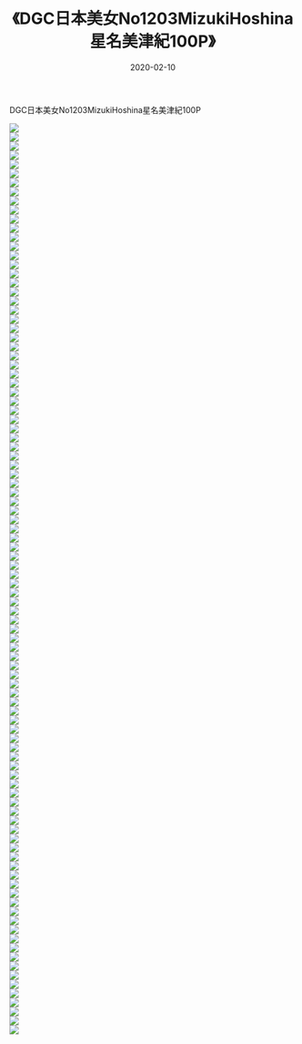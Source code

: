﻿---
layout: post
title:  《DGC日本美女No1203MizukiHoshina星名美津紀100P》
date:   2020-02-10
img: http://img.660000.xyz/Sharelink/性感/2020/DGC日本美女No1203MizukiHoshina星名美津紀100P/000.jpg
categories: [美女, 清纯, 唯美]
---

DGC日本美女No1203MizukiHoshina星名美津紀100P

  ![](http://img.660000.xyz/Sharelink/性感/2020/DGC日本美女No1203MizukiHoshina星名美津紀100P/001.jpg) <br> ![](http://img.660000.xyz/Sharelink/性感/2020/DGC日本美女No1203MizukiHoshina星名美津紀100P/002.jpg) <br> ![](http://img.660000.xyz/Sharelink/性感/2020/DGC日本美女No1203MizukiHoshina星名美津紀100P/003.jpg) <br> ![](http://img.660000.xyz/Sharelink/性感/2020/DGC日本美女No1203MizukiHoshina星名美津紀100P/004.jpg) <br> ![](http://img.660000.xyz/Sharelink/性感/2020/DGC日本美女No1203MizukiHoshina星名美津紀100P/005.jpg) <br> ![](http://img.660000.xyz/Sharelink/性感/2020/DGC日本美女No1203MizukiHoshina星名美津紀100P/006.jpg) <br> ![](http://img.660000.xyz/Sharelink/性感/2020/DGC日本美女No1203MizukiHoshina星名美津紀100P/007.jpg) <br> ![](http://img.660000.xyz/Sharelink/性感/2020/DGC日本美女No1203MizukiHoshina星名美津紀100P/008.jpg) <br> ![](http://img.660000.xyz/Sharelink/性感/2020/DGC日本美女No1203MizukiHoshina星名美津紀100P/009.jpg) <br> ![](http://img.660000.xyz/Sharelink/性感/2020/DGC日本美女No1203MizukiHoshina星名美津紀100P/010.jpg) <br> ![](http://img.660000.xyz/Sharelink/性感/2020/DGC日本美女No1203MizukiHoshina星名美津紀100P/011.jpg) <br> ![](http://img.660000.xyz/Sharelink/性感/2020/DGC日本美女No1203MizukiHoshina星名美津紀100P/012.jpg) <br> ![](http://img.660000.xyz/Sharelink/性感/2020/DGC日本美女No1203MizukiHoshina星名美津紀100P/013.jpg) <br> ![](http://img.660000.xyz/Sharelink/性感/2020/DGC日本美女No1203MizukiHoshina星名美津紀100P/014.jpg) <br> ![](http://img.660000.xyz/Sharelink/性感/2020/DGC日本美女No1203MizukiHoshina星名美津紀100P/015.jpg) <br> ![](http://img.660000.xyz/Sharelink/性感/2020/DGC日本美女No1203MizukiHoshina星名美津紀100P/016.jpg) <br> ![](http://img.660000.xyz/Sharelink/性感/2020/DGC日本美女No1203MizukiHoshina星名美津紀100P/017.jpg) <br> ![](http://img.660000.xyz/Sharelink/性感/2020/DGC日本美女No1203MizukiHoshina星名美津紀100P/018.jpg) <br> ![](http://img.660000.xyz/Sharelink/性感/2020/DGC日本美女No1203MizukiHoshina星名美津紀100P/019.jpg) <br> ![](http://img.660000.xyz/Sharelink/性感/2020/DGC日本美女No1203MizukiHoshina星名美津紀100P/020.jpg) <br> ![](http://img.660000.xyz/Sharelink/性感/2020/DGC日本美女No1203MizukiHoshina星名美津紀100P/021.jpg) <br> ![](http://img.660000.xyz/Sharelink/性感/2020/DGC日本美女No1203MizukiHoshina星名美津紀100P/022.jpg) <br> ![](http://img.660000.xyz/Sharelink/性感/2020/DGC日本美女No1203MizukiHoshina星名美津紀100P/023.jpg) <br> ![](http://img.660000.xyz/Sharelink/性感/2020/DGC日本美女No1203MizukiHoshina星名美津紀100P/024.jpg) <br> ![](http://img.660000.xyz/Sharelink/性感/2020/DGC日本美女No1203MizukiHoshina星名美津紀100P/025.jpg) <br> ![](http://img.660000.xyz/Sharelink/性感/2020/DGC日本美女No1203MizukiHoshina星名美津紀100P/026.jpg) <br> ![](http://img.660000.xyz/Sharelink/性感/2020/DGC日本美女No1203MizukiHoshina星名美津紀100P/027.jpg) <br> ![](http://img.660000.xyz/Sharelink/性感/2020/DGC日本美女No1203MizukiHoshina星名美津紀100P/028.jpg) <br> ![](http://img.660000.xyz/Sharelink/性感/2020/DGC日本美女No1203MizukiHoshina星名美津紀100P/029.jpg) <br> ![](http://img.660000.xyz/Sharelink/性感/2020/DGC日本美女No1203MizukiHoshina星名美津紀100P/030.jpg) <br> ![](http://img.660000.xyz/Sharelink/性感/2020/DGC日本美女No1203MizukiHoshina星名美津紀100P/031.jpg) <br> ![](http://img.660000.xyz/Sharelink/性感/2020/DGC日本美女No1203MizukiHoshina星名美津紀100P/032.jpg) <br> ![](http://img.660000.xyz/Sharelink/性感/2020/DGC日本美女No1203MizukiHoshina星名美津紀100P/033.jpg) <br> ![](http://img.660000.xyz/Sharelink/性感/2020/DGC日本美女No1203MizukiHoshina星名美津紀100P/034.jpg) <br> ![](http://img.660000.xyz/Sharelink/性感/2020/DGC日本美女No1203MizukiHoshina星名美津紀100P/035.jpg) <br> ![](http://img.660000.xyz/Sharelink/性感/2020/DGC日本美女No1203MizukiHoshina星名美津紀100P/036.jpg) <br> ![](http://img.660000.xyz/Sharelink/性感/2020/DGC日本美女No1203MizukiHoshina星名美津紀100P/037.jpg) <br> ![](http://img.660000.xyz/Sharelink/性感/2020/DGC日本美女No1203MizukiHoshina星名美津紀100P/038.jpg) <br> ![](http://img.660000.xyz/Sharelink/性感/2020/DGC日本美女No1203MizukiHoshina星名美津紀100P/039.jpg) <br> ![](http://img.660000.xyz/Sharelink/性感/2020/DGC日本美女No1203MizukiHoshina星名美津紀100P/040.jpg) <br> ![](http://img.660000.xyz/Sharelink/性感/2020/DGC日本美女No1203MizukiHoshina星名美津紀100P/041.jpg) <br> ![](http://img.660000.xyz/Sharelink/性感/2020/DGC日本美女No1203MizukiHoshina星名美津紀100P/042.jpg) <br> ![](http://img.660000.xyz/Sharelink/性感/2020/DGC日本美女No1203MizukiHoshina星名美津紀100P/043.jpg) <br> ![](http://img.660000.xyz/Sharelink/性感/2020/DGC日本美女No1203MizukiHoshina星名美津紀100P/044.jpg) <br> ![](http://img.660000.xyz/Sharelink/性感/2020/DGC日本美女No1203MizukiHoshina星名美津紀100P/045.jpg) <br> ![](http://img.660000.xyz/Sharelink/性感/2020/DGC日本美女No1203MizukiHoshina星名美津紀100P/046.jpg) <br> ![](http://img.660000.xyz/Sharelink/性感/2020/DGC日本美女No1203MizukiHoshina星名美津紀100P/047.jpg) <br> ![](http://img.660000.xyz/Sharelink/性感/2020/DGC日本美女No1203MizukiHoshina星名美津紀100P/048.jpg) <br> ![](http://img.660000.xyz/Sharelink/性感/2020/DGC日本美女No1203MizukiHoshina星名美津紀100P/049.jpg) <br> ![](http://img.660000.xyz/Sharelink/性感/2020/DGC日本美女No1203MizukiHoshina星名美津紀100P/050.jpg) <br> ![](http://img.660000.xyz/Sharelink/性感/2020/DGC日本美女No1203MizukiHoshina星名美津紀100P/051.jpg) <br> ![](http://img.660000.xyz/Sharelink/性感/2020/DGC日本美女No1203MizukiHoshina星名美津紀100P/052.jpg) <br> ![](http://img.660000.xyz/Sharelink/性感/2020/DGC日本美女No1203MizukiHoshina星名美津紀100P/053.jpg) <br> ![](http://img.660000.xyz/Sharelink/性感/2020/DGC日本美女No1203MizukiHoshina星名美津紀100P/054.jpg) <br> ![](http://img.660000.xyz/Sharelink/性感/2020/DGC日本美女No1203MizukiHoshina星名美津紀100P/055.jpg) <br> ![](http://img.660000.xyz/Sharelink/性感/2020/DGC日本美女No1203MizukiHoshina星名美津紀100P/056.jpg) <br> ![](http://img.660000.xyz/Sharelink/性感/2020/DGC日本美女No1203MizukiHoshina星名美津紀100P/057.jpg) <br> ![](http://img.660000.xyz/Sharelink/性感/2020/DGC日本美女No1203MizukiHoshina星名美津紀100P/058.jpg) <br> ![](http://img.660000.xyz/Sharelink/性感/2020/DGC日本美女No1203MizukiHoshina星名美津紀100P/059.jpg) <br> ![](http://img.660000.xyz/Sharelink/性感/2020/DGC日本美女No1203MizukiHoshina星名美津紀100P/060.jpg) <br> ![](http://img.660000.xyz/Sharelink/性感/2020/DGC日本美女No1203MizukiHoshina星名美津紀100P/061.jpg) <br> ![](http://img.660000.xyz/Sharelink/性感/2020/DGC日本美女No1203MizukiHoshina星名美津紀100P/062.jpg) <br> ![](http://img.660000.xyz/Sharelink/性感/2020/DGC日本美女No1203MizukiHoshina星名美津紀100P/063.jpg) <br> ![](http://img.660000.xyz/Sharelink/性感/2020/DGC日本美女No1203MizukiHoshina星名美津紀100P/064.jpg) <br> ![](http://img.660000.xyz/Sharelink/性感/2020/DGC日本美女No1203MizukiHoshina星名美津紀100P/065.jpg) <br> ![](http://img.660000.xyz/Sharelink/性感/2020/DGC日本美女No1203MizukiHoshina星名美津紀100P/066.jpg) <br> ![](http://img.660000.xyz/Sharelink/性感/2020/DGC日本美女No1203MizukiHoshina星名美津紀100P/067.jpg) <br> ![](http://img.660000.xyz/Sharelink/性感/2020/DGC日本美女No1203MizukiHoshina星名美津紀100P/068.jpg) <br> ![](http://img.660000.xyz/Sharelink/性感/2020/DGC日本美女No1203MizukiHoshina星名美津紀100P/069.jpg) <br> ![](http://img.660000.xyz/Sharelink/性感/2020/DGC日本美女No1203MizukiHoshina星名美津紀100P/070.jpg) <br> ![](http://img.660000.xyz/Sharelink/性感/2020/DGC日本美女No1203MizukiHoshina星名美津紀100P/071.jpg) <br> ![](http://img.660000.xyz/Sharelink/性感/2020/DGC日本美女No1203MizukiHoshina星名美津紀100P/072.jpg) <br> ![](http://img.660000.xyz/Sharelink/性感/2020/DGC日本美女No1203MizukiHoshina星名美津紀100P/073.jpg) <br> ![](http://img.660000.xyz/Sharelink/性感/2020/DGC日本美女No1203MizukiHoshina星名美津紀100P/074.jpg) <br> ![](http://img.660000.xyz/Sharelink/性感/2020/DGC日本美女No1203MizukiHoshina星名美津紀100P/075.jpg) <br> ![](http://img.660000.xyz/Sharelink/性感/2020/DGC日本美女No1203MizukiHoshina星名美津紀100P/076.jpg) <br> ![](http://img.660000.xyz/Sharelink/性感/2020/DGC日本美女No1203MizukiHoshina星名美津紀100P/077.jpg) <br> ![](http://img.660000.xyz/Sharelink/性感/2020/DGC日本美女No1203MizukiHoshina星名美津紀100P/078.jpg) <br> ![](http://img.660000.xyz/Sharelink/性感/2020/DGC日本美女No1203MizukiHoshina星名美津紀100P/079.jpg) <br> ![](http://img.660000.xyz/Sharelink/性感/2020/DGC日本美女No1203MizukiHoshina星名美津紀100P/080.jpg) <br> ![](http://img.660000.xyz/Sharelink/性感/2020/DGC日本美女No1203MizukiHoshina星名美津紀100P/081.jpg) <br> ![](http://img.660000.xyz/Sharelink/性感/2020/DGC日本美女No1203MizukiHoshina星名美津紀100P/082.jpg) <br> ![](http://img.660000.xyz/Sharelink/性感/2020/DGC日本美女No1203MizukiHoshina星名美津紀100P/083.jpg) <br> ![](http://img.660000.xyz/Sharelink/性感/2020/DGC日本美女No1203MizukiHoshina星名美津紀100P/084.jpg) <br> ![](http://img.660000.xyz/Sharelink/性感/2020/DGC日本美女No1203MizukiHoshina星名美津紀100P/085.jpg) <br> ![](http://img.660000.xyz/Sharelink/性感/2020/DGC日本美女No1203MizukiHoshina星名美津紀100P/086.jpg) <br> ![](http://img.660000.xyz/Sharelink/性感/2020/DGC日本美女No1203MizukiHoshina星名美津紀100P/087.jpg) <br> ![](http://img.660000.xyz/Sharelink/性感/2020/DGC日本美女No1203MizukiHoshina星名美津紀100P/088.jpg) <br> ![](http://img.660000.xyz/Sharelink/性感/2020/DGC日本美女No1203MizukiHoshina星名美津紀100P/089.jpg) <br> ![](http://img.660000.xyz/Sharelink/性感/2020/DGC日本美女No1203MizukiHoshina星名美津紀100P/090.jpg) <br> ![](http://img.660000.xyz/Sharelink/性感/2020/DGC日本美女No1203MizukiHoshina星名美津紀100P/091.jpg) <br> ![](http://img.660000.xyz/Sharelink/性感/2020/DGC日本美女No1203MizukiHoshina星名美津紀100P/092.jpg) <br> ![](http://img.660000.xyz/Sharelink/性感/2020/DGC日本美女No1203MizukiHoshina星名美津紀100P/093.jpg) <br> ![](http://img.660000.xyz/Sharelink/性感/2020/DGC日本美女No1203MizukiHoshina星名美津紀100P/094.jpg) <br> ![](http://img.660000.xyz/Sharelink/性感/2020/DGC日本美女No1203MizukiHoshina星名美津紀100P/095.jpg) <br> ![](http://img.660000.xyz/Sharelink/性感/2020/DGC日本美女No1203MizukiHoshina星名美津紀100P/096.jpg) <br> ![](http://img.660000.xyz/Sharelink/性感/2020/DGC日本美女No1203MizukiHoshina星名美津紀100P/097.jpg) <br> ![](http://img.660000.xyz/Sharelink/性感/2020/DGC日本美女No1203MizukiHoshina星名美津紀100P/098.jpg) <br> ![](http://img.660000.xyz/Sharelink/性感/2020/DGC日本美女No1203MizukiHoshina星名美津紀100P/099.jpg) <br> ![](http://img.660000.xyz/Sharelink/性感/2020/DGC日本美女No1203MizukiHoshina星名美津紀100P/100.jpg) <br>